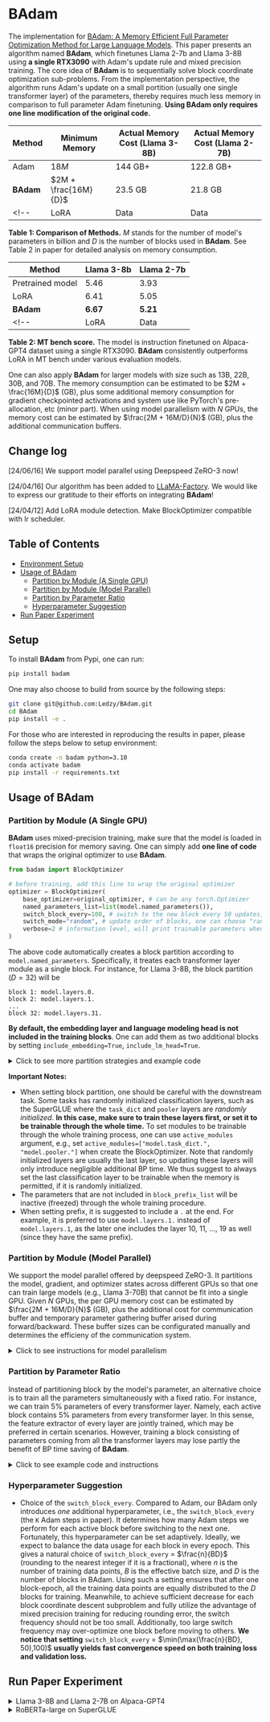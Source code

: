 # BAdam

The implementation for [BAdam: A Memory Efficient Full Parameter Optimization Method for Large Language Models](https://arxiv.org/abs/2404.02827). This paper presents an algorithm named **BAdam**, which finetunes Llama 2-7b and Llama 3-8B using **a single RTX3090** with Adam's update rule and mixed precision training. The core idea of **BAdam** is to sequentially solve block coordinate optimization sub-problems. From the implementation perspective, the algorithm runs Adam's update on a small portition (usually one single transformer layer) of the parameters, thereby requires much less memory in comparison to full parameter Adam finetuning. **Using BAdam only requires one line modification of the original code.**

| Method | Minimum Memory | Actual Memory Cost (Llama 3-8B) | Actual Memory Cost (Llama 2-7B) |
| -------- | -------- | -------- | -------- |
| Adam    | $18M$     | 144 GB+ | 122.8 GB+     |
| **BAdam**    | $2M + \frac{16M}{D}$   | 23.5 GB|  21.8 GB     |
<!-- | LoRA    | Data     | Data     | -->
**Table 1: Comparison of Methods.** $M$ stands for the number of model's parameters in billion and $D$ is the number of blocks used in **BAdam**. See Table 2 in paper for detailed analysis on memory consumption.

| Method | Llama 3-8b | Llama 2-7b |
| -------- | -------- | -------- | 
| Pretrained model | 5.46 | 3.93 |
| LoRA | 6.41   | 5.05 | 
|  **BAdam**  | **6.67** | **5.21** |
<!-- | LoRA    | Data     | Data     | -->
**Table 2: MT bench score.** The model is instruction finetuned on Alpaca-GPT4 dataset using a single RTX3090. **BAdam** consistently outperforms LoRA in MT bench under various evaluation models.

One can also apply **BAdam** for larger models with size such as 13B, 22B, 30B, and 70B. The memory consumption can be estimated to be $2M + \frac{16M}{D}$ (GB), plus some additional memory consumption for gradient checkpointed activations and system use like PyTorch's pre-allocation, etc (minor part). When using model parallelism with $N$ GPUs, the memory cost can be estimated by $\frac{2M + 16M/D}{N}$ (GB), plus the additional communication buffers.

## Change log
[24/06/16] We support model parallel using Deepspeed ZeRO-3 now!

[24/04/16] Our algorithm has been added to [LLaMA-Factory](https://github.com/hiyouga/LLaMA-Factory). We would like to express our gratitude to their efforts on integrating **BAdam**!

[24/04/12] Add LoRA module detection. Make BlockOptimizer compatible with lr scheduler.

## Table of Contents
- [Environment Setup](#setup)
- [Usage of BAdam](#usage-of-badam)
    - [Partition by Module (A Single GPU)](#partition-by-module-a-single-gpu)
    - [Partition by Module (Model Parallel)](#partition-by-module-model-parallel)
    - [Partition by Parameter Ratio](#partition-by-parameter-ratio)
    - [Hyperparameter Suggestion](#hyperparameter-suggestion)
- [Run Paper Experiment](#run-paper-experiment)

## Setup
To install **BAdam** from Pypi, one can run:
```bash
pip install badam
```

One may also choose to build from source by the following steps:
```bash
git clone git@github.com:Ledzy/BAdam.git
cd BAdam
pip install -e .
```

For those who are interested in reproducing the results in paper, please follow the steps below to setup environment:
```bash
conda create -n badam python=3.10
conda activate badam
pip install -r requirements.txt
```

## Usage of BAdam

### Partition by Module (A Single GPU)
**BAdam** uses mixed-precision training, make sure that the model is loaded in `float16` precision for memory saving. One can simply add **one line of code** that wraps the original optimizer to use **BAdam**.

```python
from badam import BlockOptimizer

# before training, add this line to wrap the original optimizer
optimizer = BlockOptimizer(
    base_optimizer=original_optimizer, # can be any torch.Optimizer
    named_parameters_list=list(model.named_parameters()), 
    switch_block_every=100, # switch to the new block every 50 updates, the $K$ Adam steps in paper. It can be set adaptively by $K = n/(BD)$, where $n$ is the number of training data points, $B$ is the batch size, and $D$ is the number of blocks in BAdam; see "Hyperparameter Suggestion" section for a detailed explaination about setting this hyperparameter. 
    switch_mode="random", # update order of blocks, one can choose "random" (random reshuffling update order), "ascending" (update from input layer to output layer), or "descending" (update from output layer to input layer). The default is "random".
    verbose=2 # information level, will print trainable parameters when setting to 2
)
```
The above code automatically creates a block partition according to `model.named_parameters`. Specifically, it treates each transformer layer module as a single block. For instance, for Llama 3-8B, the block partition ($D = 32$) will be
```
block 1: model.layers.0.
block 2: model.layers.1.
...
block 32: model.layers.31.
```
**By default, the embedding layer and language modeling head is not included in the training blocks**. One can add them as two additional blocks by setting `include_embedding=True`, `include_lm_head=True`. 

<details><summary>Click to see more partition strategies and example code</summary>

One can also specify their own block list for the block optimizer. This can be achieved by adjusting the `block_prefix_list` argument. For instance, the following code snippets creat block partitions by self_attn and mlp modules (i.e., D = 32 * 2 = 64 for Llama 3-8B), and matrix modules (i.e., D = 32 * 7=224 for Llama 3-8B), respectively, which helps further reduce the memory cost:

```python
# block partition by self_attn and mlp modules
block_prefix_list = []
for i in range(32):
    layer_prefix = [
        [f"model.layers.{i}.self_attn."],
        [f"model.layers.{i}.mlp."],
    ]
    block_prefix_list.extend(layer_prefix)

optimizer = BlockOptimizer(
    base_optimizer=original_optimizer,
    named_parameters_list=list(model.named_parameters_list), 
    switch_block_every=100,
    switch_mode="random",
    verbose=2,
    block_prefix_list=block_prefix_list # set the block list
)
```

```python
#block partition by matrix modules
block_prefix_list = []
for i in range(32):
    layer_prefix = [
        [f"model.layers.{i}.self_attn.q_proj."],
        [f"model.layers.{i}.self_attn.k_proj."],
        [f"model.layers.{i}.self_attn.v_proj."],
        [f"model.layers.{i}.self_attn.o_proj."],
        [f"model.layers.{i}.mlp.gate_proj."],
        [f"model.layers.{i}.mlp.up_proj."],
        [f"model.layers.{i}.mlp.down_proj."],
    ]
    block_prefix_list.extend(layer_prefix)

optimizer = BlockOptimizer(
    base_optimizer=original_optimizer,
    named_parameters_list=list(model.named_parameters_list), 
    switch_block_every=100,
    switch_mode="random",
    verbose=2,
    block_prefix_list=block_prefix_list # set the block list
)
```
We have tested that block partition by self_attn and mlp modules achieves a MT-bench score 6.65 for finetuning Llama 3-8B. This score matches that (6.67) achieved by block partition by transformer layer modules, while further reduces the memory cost. 

</details>

**Important Notes:**
* When setting block partition, one should be careful with the downstream task. Some tasks has randomly initialized classification layers, such as the SuperGLUE where the `task_dict` and `pooler` layers are _randomly initialized_. **In this case, make sure to train these layers first, or set it to be trainable through the whole time.** To set modules to be trainable through the whole training process, one can use `active_modules` argument, e.g., set `active_modules=["model.task_dict.", "model.pooler."]` when create the BlockOptimizer. Note that randomly initialized layers are usually the last layer, so updating these layers will only introduce negligible additional BP time. We thus suggest to always set the last classification layer to be trainable when the memory is permitted, if it is randomly initialized.
* The parameters that are not included in `block_prefix_list` will be inactive (freezed) through the whole training procedure.
* When setting prefix, it is suggested to include a `.` at the end. For example, it is preferred to use `model.layers.1.` instead of `model.layers.1`, as the later one includes the layer 10, 11, ..., 19 as well (since they have the same prefix).

### Partition by Module (Model Parallel)
We support the model parallel offered by deepspeed ZeRO-3. It partitions the model, gradient, and optimizer states across different GPUs so that one can train large models (e.g., Llama 3-70B) that cannot be fit into a single GPU.  Given $N$ GPUs, the per GPU memory cost can be estimated by $\frac{2M + 16M/D}{N}$ (GB), plus the additional cost for communication buffer and temporary parameter gathering buffer arised during forward/backward. These buffer sizes can be configurated manually and determines the efficieny of the communication system.

<details><summary>Click to see instructions for model parallelism</summary>

To use ZeRO-3, one needs to set `ds_zero3_enabled=True` when initializing the BlockOptimizer. Then, set `block_optimizer.ds_optimizer = ds_optimizer` after calling `deepspeed.initialize`. 

```python
from badam import BlockOptimizer

optimizer = BlockOptimizer(
    ...,
    ds_zero3_enabled=True # set it to True
)

model, ds_optimizer = deepspeed.initialize(model=model, optimizer=optimizer, ...)

# create the reference to the ds_optimizer, for the purpose of setup ZeRO-3's environment
optimizer.ds_optimizer = ds_optimizer
```

When using huggingface Trainer to control the workflow, accessing ds_optimizer is not direct. One can add the BAdamCallback which automatically handles the reference to ds_optimizer:

```python
from badam.utils import BAdamCallback

callbacks = original_callbacks.append(BAdamCallback) # add the callback
trainer = YourTrainerClass(
    ...,
    callbacks=callbacks
)
```
The model parallelism results in noticable overhead due to the communication cost. In particular, we empirically observe about 3 times overhead when training Llama 3-8B with 4 RTX3090 GPUs (without NVLink) using ZeRO-3, in comparison to using a single GPU, under the same `per_device_batch_size`. Fortunately, one may use a larger `per_device_batch_size` to accelerate the training speed as ZeRO-3 greatly reduces the per GPU memory cost.

Make sure to use `accelerate config` to configurate the distributed training and then use proper command to launch your script in a distributed way, such as `accelerate launch` and `deepspeed`.

</details>



### Partition by Parameter Ratio
Instead of partitioning block by the model's parameter, an alternative choice is to train all the parameters simultaneously with a fixed ratio. For instance, we can train 5% parameters of every transformer layer. Namely, each active block contains 5% parameters from every transformer layer. In this sense, the feature extractor of every layer are jointly trained, which may be preferred in certain scenarios. However, training a block consisting of parameters coming from all the transformer layers may lose partly the benefit of BP time saving of **BAdam**.


<details><summary>Click to see example code and instructions</summary>

```python
from badam import BlockOptimizerRatio

optimizer = BlockOptimizerRatio(
    param_groups=param_groups, # param_group of torch.Optimizer, the same as the original optimizer
    named_parameters_list=list(self.model.named_parameters()),
    switch_every=100, # switch to the new block every 100 updates
    update_ratio=0.1, # ratio of trainable weight for each parameter
    mask_mode = "adjacent", # choices: ["adjacent", "scatter"], see Note below for more explanation
    lr=1e-6,
    betas=(0.9, 0.999), # betas for Adam update
    eps=1e-8, # eps of Adam update
)
```
Currently, the `BlockOptimizerRatio` only supports the `Adam` update. The repository is still under active development.

**Notes:**
* The `mask_mode` indicates how should the trainable parameter distribute across a parameter. `mask_mode=adjacent` indicates that the trainable parameters are adjacent to each other, while `mask_mode=scatter` indicates that trainable parameters are randomly choosed from the weight. For instance, considering optimizing a $10 \times 10$ matrix with `update_ratio=0.1`, setting `mask_mode=adjacent` will let parameters of the same row be the same block, and `mask_mode=scatter` means randomly choose 10 trainable parameters from the matrix.
* By default, `BlockOptimizerRatio` does not update embedding layer, since in principle the embedding vectors of the tokens that are included in the training samples should be updated, while randomly freeze embedding parameters makes the update imbalanced. One can set `include_embedding=True` to include it for experimental purpose.
* For `BlockOptimizerRatio`, we notice that setting `mask_mode = "adjacent"` usually performs the best; we leave the study of `mask_mode` as a future work. The convergence speed is highly positively related to the `update_ratio`, so we suggest to choose it as high as possible when the memory is permitted. 
* The gradient and optimizer states are stored in sparse tensor format. The update rule is exactly the same as the  `BlockOptimizer`: run Adam update on current active block for `switch_every` steps, and then switch to next block.
* Currently, the operation of sparsifing the gradient causes noticable overhead, which inevitably slow down the training. We leave the acceleration as a future work.
</details>

### Hyperparameter Suggestion
* Choice of the `switch_block_every`. Compared to Adam, our BAdam only introduces _one_ additional hyperparameter, i.e., the `switch_block_every` (the `K` Adam steps in paper). It determines how many Adam steps we perform for each active block before switching to the next one. Fortunately, this hyperparameter can be set adaptively. Ideally, we expect to balance the data usage for each block in every epoch. This gives a natural choice of `switch_block_every` = $\frac{n}{BD}$ (rounding to the nearest integer if it is a fractional), where $n$ is the number of training data points, $B$ is the effective batch size, and $D$ is the number of blocks in BAdam. Using such a setting ensures that after one block-epoch, all the training data points are equally distributed to the $D$ blocks for training. Meanwhile, to achieve sufficient decrease for each block coordinate descent subproblem and fully utilize the advantage of mixed precision training for reducing rounding error, the switch frequency should not be too small. Additionally, too large switch frequency may over-optimize one block before moving to others. **We notice that setting** `switch_block_every`  = $\min(\max(\frac{n}{BD}, 50),100)$ **usually yields fast convergence speed on both training loss and validation loss.**


## Run Paper Experiment

<details><summary>Llama 3-8B and Llama 2-7B on Alpaca-GPT4</summary>

Our implementation of finetuning Llama 3 and Llama 2 is based on [Llama Factory](https://github.com/hiyouga/LLaMA-Factory). This repository mainly serves as the purpose for reproducing our paper's results. For better support on advanced algorithmic features, we suggest to use the latest version of Llama Factory. 

For the experiment of finetuning Llama-2 7b on [Alpaca-GPT4](https://arxiv.org/abs/2304.03277) dataset, change the working directory to `llama`:
```bash
cd llama-alpaca
```
Here is a sample command for running the code:
```bash
CUDA_VISIBLE_DEVICES=0 python src/train_bash.py \
    --stage sft \
    --model_name_or_path meta-llama/Llama-2-7b \
    --do_train \
    --dataset alpaca_gpt4_en \
    --template default \
    --finetuning_type block \
    --output_dir ./outputs/llama2-7b \
    --overwrite_cache \
    --per_device_train_batch_size 2 \
    --per_device_eval_batch_size 2 \
    --gradient_accumulation_steps 8 \
    --lr_scheduler_type cosine \
    --logging_steps 1 \
    --save_steps 1000 \
    --val_size 500 \
    --eval_steps 20 \
    --evaluation_strategy steps \
    --learning_rate 1e-6 \
    --num_train_epochs 3 \
    --overwrite_output_dir \
    --plot_loss \
    --switch_block_every 100 \
    --switch_mode random
```
To finetune Llama 3-8B, one can set `--model_name_or_path meta-llama/Meta-Llama-3-8B`. We use learning rate `1e-6` for Llama 3-8B and learning rate 1e-5 for Llama 2-7B, respectively. It is important to note that the favorable learning rate may vary for different models and datasets. 

**Notes on arguments:**
* `--stage`: Currently we only implement the `sft`.
* `--finetuning_type`: Options: (block, full, lora, sparse)
* `--switch_mode`: How to order the block update. Options: (random, ascending, descending).
* `--switch_block_every`: Switch block frequency; see "Hyperparameter Suggestion" for how to set this hyperparamter.
* The above sample command is different from the hyperparameters settings in paper, while this version is more efficient. We will update our paper later. 
</details>

<details><summary>RoBERTa-large on SuperGLUE</summary>

Our implementation for finetuning RoBERTa-large on [superGLUE](https://arxiv.org/abs/1905.00537) is based on [jiant](https://github.com/nyu-mll/jiant). To run the code, go to directory `roberta-superglue` first:
```bash
cd roberta-superglue
```
Before training the model, download the dataset using the following bash script. Adjust the script to download the required dataset.
```bash
EXP_DIR=./content/exp

python jiant/scripts/download_data/runscript.py \
    download \
    --tasks copa \
    --output_path ${EXP_DIR}/tasks
```
The finetuning command has the following form:
```bash
CUDA_VISIBLE_DEVICES=0 python badam_ft.py \
    --task_name boolq \
    --num_train_epochs 32 \
    --eval_every_steps 100 \
    --use_block_optim \
    --switch_every 100 \
    --switch_mode ascending \
    --train_batch_size 16 \
    --train_last_layer \
    --hf_pretrained_model_name FacebookAI/roberta-large
```

**Notes on arguments:**
* `--task_name`: Options: boolq, wic, wsc, rte, multirc, copa
* `--use_block_optim`: Whether to use BlockOptimizer or not. Remove this argument leads to full parameter Adam update. Change to `--use_sparse_optim`: to use BlockOptimizerRatio.
* `--train_last_layer`: Whether to train the last layer through the finetuning. For the superGLUE task, the last layer is randomly initialized and thereby needs to be trained first or being trainable through the whole training.
</details>
